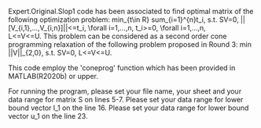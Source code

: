 Expert.Original.Slop1 code has been associated to find optimal matrix of the following optimization problem:
min_{t\in R} sum_{i=1}^{n}t_i,
s.t. SV=0,
||[V_{i,1},...,V_{i,n}]||<=t_i,  \forall i=1,...,n,
t_i>=0,                          \forall i=1,...,n,   
L<=V<=U.
This problem can be considered as a second order cone programming relaxation of the following problem proposed in Round 3:
min ||V||_{2,0},
s.t. SV=0,
     L<=V<=U. 

This code employ the 'coneprog' function which has been provided in MATLAB(R2020b) or upper.

For running the program, please set your file name, your sheet and your data range for matrix S on lines 5-7. Please set your data range for lower bound vector l_1 on the line 16. Please set your data range for lower bound vector u_1 on the line 23.

